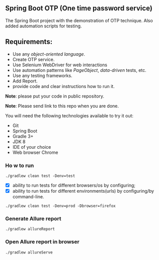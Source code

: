 ## Spring Boot OTP (One time password service)

The Spring Boot project with the demonstration of OTP technique. Also added automation scripts for testing.

## Requirements:
- Use any *object-oriented language*.
- Create OTP service.  
- Use Selenium WebDriver for web interactions
- Use automation patterns like *PageObject*, *data-driven* tests, etc.
- Use any testing frameworks.
- Add Report.
- provide code and clear instructions how to run it.

**Note**: please put your code in public repository.

**Note**: Please send link to this repo when you are done.

You will need the following technologies available to try it out:
* Git
* Spring Boot  
* Gradle 3+
* JDK 8
* IDE of your choice
* Web browser Chrome

### Ho w to run

```./gradlew clean test -Denv=test```

- [x] ability to run tests for different browsers/os by configuring;
- [x] ability to run tests for different environments(urls) by configuring/by command-line.

```./gradlew clean test -Denv=prod -Dbrowser=firefox```

### Generate Allure report

```./gradlew allureReport```

### Open Allure report in browser

```./gradlew allureServe```


![]()

![]()

![]()



